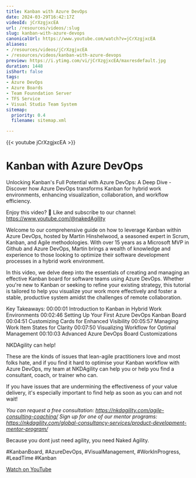 ```yaml
---
title: Kanban with Azure DevOps
date: 2024-03-29T16:42:17Z
videoId: jCrXzgjxcEA
url: /resources/videos/:slug
slug: kanban-with-azure-devops
canonicalUrl: https://www.youtube.com/watch?v=jCrXzgjxcEA
aliases:
- /resources/videos/jCrXzgjxcEA
- /resources/videos/kanban-with-azure-devops
preview: https://i.ytimg.com/vi/jCrXzgjxcEA/maxresdefault.jpg
duration: 1448
isShort: false
tags:
- Azure DevOps
- Azure Boards
- Team Founndation Server
- TFS Service
- Visual Studio Team System
sitemap:
  priority: 0.4
  filename: sitemap.xml

---
```


{{< youtube jCrXzgjxcEA >}}

# Kanban with Azure DevOps

Unlocking Kanban's Full Potential with Azure DevOps: A Deep Dive - Discover how Azure DevOps transforms Kanban for hybrid work environments, enhancing visualization, collaboration, and workflow efficiency.

Enjoy this video? 🔔 Like and subscribe to our channel: https://www.youtube.com/@nakedAgility

Welcome to our comprehensive guide on how to leverage Kanban within Azure DevOps, hosted by Martin Hinshelwood, a seasoned expert in Scrum, Kanban, and Agile methodologies. With over 15 years as a Microsoft MVP in Github and Azure DevOps, Martin brings a wealth of knowledge and experience to those looking to optimize their software development processes in a hybrid work environment.

In this video, we delve deep into the essentials of creating and managing an effective Kanban board for software teams using Azure DevOps. Whether you're new to Kanban or seeking to refine your existing strategy, this tutorial is tailored to help you visualize your work more effectively and foster a stable, productive system amidst the challenges of remote collaboration.

Key Takeaways:
00:00:01 Introduction to Kanban in Hybrid Work Environments
00:02:46 Setting Up Your First Azure DevOps Kanban Board
00:04:51 Customizing Cards for Enhanced Visibility
00:05:57 Managing Work Item States for Clarity
00:07:50 Visualizing Workflow for Optimal Management
00:10:03 Advanced Azure DevOps Board Customizations

NKDAgility can help!

These are the kinds of issues that lean-agile practitioners love and most folks hate, and if you find it hard to optimise your Kanban workflow with Azure DevOps, my team at NKDAgility can help you or help you find a consultant, coach, or trainer who can.

If you have issues that are undermining the effectiveness of your value delivery, it's especially important to find help as soon as you can and not wait!

_You can request a free consultation: https://nkdagility.com/agile-consulting-coaching/_
_Sign up for one of our mentor programs: https://nkdagility.com/global-consultancy-services/product-development-mentor-program/_

Because you dont just need agility, you need Naked Agility.

#KanbanBoard, #AzureDevOps, #VisualManagement, #WorkInProgress, #LeadTime #Kanban

[Watch on YouTube](https://www.youtube.com/watch?v=jCrXzgjxcEA)
